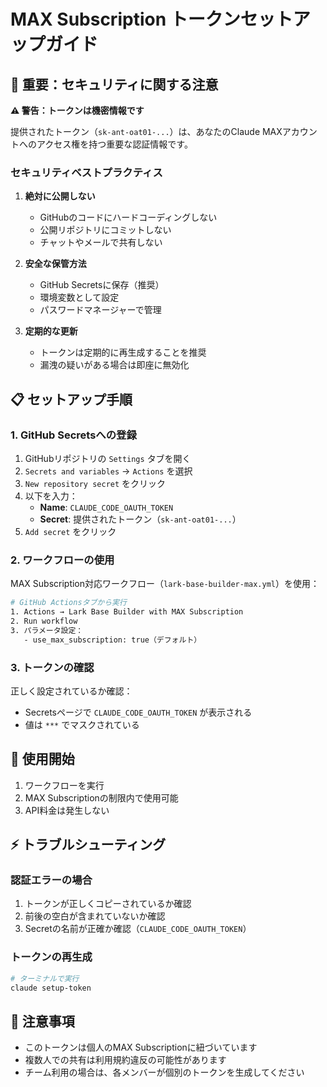 # MAX Subscription トークンセットアップガイド

## 🔐 重要：セキュリティに関する注意

**⚠️ 警告：トークンは機密情報です**

提供されたトークン（`sk-ant-oat01-...`）は、あなたのClaude MAXアカウントへのアクセス権を持つ重要な認証情報です。

### セキュリティベストプラクティス

1. **絶対に公開しない**
   - GitHubのコードにハードコーディングしない
   - 公開リポジトリにコミットしない
   - チャットやメールで共有しない

2. **安全な保管方法**
   - GitHub Secretsに保存（推奨）
   - 環境変数として設定
   - パスワードマネージャーで管理

3. **定期的な更新**
   - トークンは定期的に再生成することを推奨
   - 漏洩の疑いがある場合は即座に無効化

## 📋 セットアップ手順

### 1. GitHub Secretsへの登録

1. GitHubリポジトリの `Settings` タブを開く
2. `Secrets and variables` → `Actions` を選択
3. `New repository secret` をクリック
4. 以下を入力：
   - **Name**: `CLAUDE_CODE_OAUTH_TOKEN`
   - **Secret**: 提供されたトークン（`sk-ant-oat01-...`）
5. `Add secret` をクリック

### 2. ワークフローの使用

MAX Subscription対応ワークフロー（`lark-base-builder-max.yml`）を使用：

```bash
# GitHub Actionsタブから実行
1. Actions → Lark Base Builder with MAX Subscription
2. Run workflow
3. パラメータ設定：
   - use_max_subscription: true（デフォルト）
```

### 3. トークンの確認

正しく設定されているか確認：
- Secretsページで `CLAUDE_CODE_OAUTH_TOKEN` が表示される
- 値は `***` でマスクされている

## 🚀 使用開始

1. ワークフローを実行
2. MAX Subscriptionの制限内で使用可能
3. API料金は発生しない

## ⚡ トラブルシューティング

### 認証エラーの場合

1. トークンが正しくコピーされているか確認
2. 前後の空白が含まれていないか確認
3. Secretの名前が正確か確認（`CLAUDE_CODE_OAUTH_TOKEN`）

### トークンの再生成

```bash
# ターミナルで実行
claude setup-token
```

## 📝 注意事項

- このトークンは個人のMAX Subscriptionに紐づいています
- 複数人での共有は利用規約違反の可能性があります
- チーム利用の場合は、各メンバーが個別のトークンを生成してください